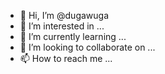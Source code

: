 - 👋 Hi, I’m @dugawuga
- 👀 I’m interested in ...
- 🌱 I’m currently learning ...
- 💞️ I’m looking to collaborate on ...
- 📫 How to reach me ...

<!---
dugawuga/dugawuga is a ✨ special ✨ repository because its `README.md` (this file) appears on your GitHub profile.
You can click the Preview link to take a look at your changes.
--->
